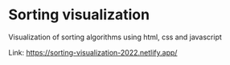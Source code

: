 # Sorting visualization

Visualization of sorting algorithms using html, css and javascript

Link: https://sorting-visualization-2022.netlify.app/
